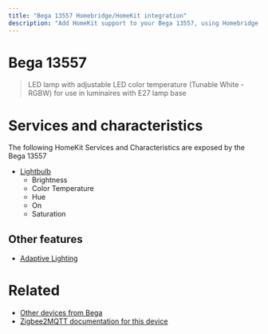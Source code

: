 ```yaml
---
title: "Bega 13557 Homebridge/HomeKit integration"
description: "Add HomeKit support to your Bega 13557, using Homebridge, Zigbee2MQTT and homebridge-z2m."
---
```

<!---
This file has been GENERATED using src/docgen/docgen.ts
DO NOT EDIT THIS FILE MANUALLY!
-->
# Bega 13557
> LED lamp with adjustable LED color temperature (Tunable White - RGBW) for use in luminaires with E27 lamp base


# Services and characteristics
The following HomeKit Services and Characteristics are exposed by
the Bega 13557

* [Lightbulb](../../light.md)
  * Brightness
  * Color Temperature
  * Hue
  * On
  * Saturation


## Other features
* [Adaptive Lighting](../../light.md)


# Related
* [Other devices from Bega](../index.md#bega)
* [Zigbee2MQTT documentation for this device](https://www.zigbee2mqtt.io/devices/13557.html)